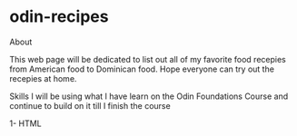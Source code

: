 # odin-recipes

About

This web page will be dedicated to list out all of my favorite food recepies from American food to Dominican food.
Hope everyone can try out the recepies at home.


Skills
I will be using what I have learn on the Odin Foundations Course and continue to build on it till I finish the course

1- HTML


